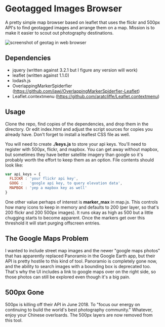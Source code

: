 
# Geotagged Images Browser

A pretty simple map browser based on leaflet that uses the flickr and 500px API's to find geotagged images and arrange them on a map. Mission is to make it easier to scout out photography destinations.

![screenshot of geotag in web browser](https://i.imgur.com/NRMDbCq.png)

## Dependencies

* jquery (written against 3.2.1 but I figure any version will work)
* leaflet (written against 1.1.0) 
* lodash.js
* OverlappingMarkerSpiderfier (https://github.com/jawj/OverlappingMarkerSpiderfier-Leaflet)
* Leaflet.contextmenu (https://github.com/aratcliffe/Leaflet.contextmenu)

## Usage

Clone the repo, find copies of the dependencies, and drop them in the directory. Or edit index.html and adjust the script sources for copies you already have. Don't forget to install a leaflest CSS file as well. 

You will need to create **./keys.js** to store your api keys. You'll need to register with 500px, flickr, and mapbox. You can get away without mapbox, but sometimes they have better satellite imagery than google so it's probably worth the effort to keep them as an option. File contents should look like:

```javascript
var api_keys = {
  FLICKR : 'your flickr api key',
  GOOG :   'google api key, to query elevation data',
  MAPBOX : 'yep a mapbox key as well'
}
```

One other value perhaps of interest is **marker_max** in map.js. This controls how many icons to keep in memory and defaults to 200 (per layer, so that's 200 flickr and 200 500px images). It runs okay as high as 500 but a little chugging starts to become apparent. Once the markers get over this threshold it will start purging offscreen entries. 

## The Google Maps Problem

I wanted to include street map images and the newer "google maps photos" that has apparently replaced Panoramio in the Google Earth app, but their API is pretty hostile to this kind of tool. Panoramio is completely gone now, and the ability to search images with a bounding box is deprecated too. That's why the UI includes a link to google maps over on the right side, so those photos can still be explored even though it's a big pain.

## 500px Gone

500px is killing off their API in June 2018. To "focus our energy on continuing to build the world's best photography community." Whatever, enjoy your Chinese overloards. The 500px layers are now removed from this tool.


